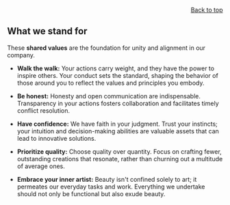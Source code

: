<div id="readme" class="Box-body readme blob js-code-block-container">
<article class="markdown-body entry-content p-3 p-md-6" itemprop="text">
<p align="right">
<a href="https://github.com/oreol-ag/oreol-web#--advanced-computing-technologies">Back to top</a>
</p>

# What we stand for

These **shared values** are the foundation for unity and alignment in our company.

* **Walk the walk:** Your actions carry weight, and they have the power to inspire others. Your conduct sets the standard, shaping the behavior of those around you to reflect the values and principles you embody.
    
* **Be honest:** Honesty and open communication are indispensable. Transparency in your actions fosters collaboration and facilitates timely conflict resolution.

* **Have confidence:** We have faith in your judgment. Trust your instincts; your intuition and decision-making abilities are valuable assets that can lead to innovative solutions.
    
* **Prioritize quality:** Choose quality over quantity. Focus on crafting fewer, outstanding creations that resonate, rather than churning out a multitude of average ones.

* **Embrace your inner artist:** Beauty isn't confined solely to art; it permeates our everyday tasks and work. Everything we undertake should not only be functional but also exude beauty.